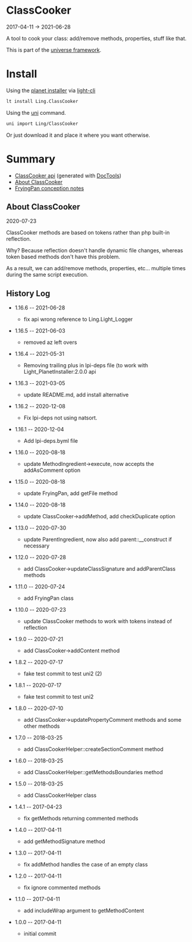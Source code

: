 ClassCooker
===========
2017-04-11 -> 2021-06-28


A tool to cook your class: add/remove methods, properties, stuff like that.


This is part of the [universe framework](https://github.com/karayabin/universe-snapshot).


Install
==========
Using the [planet installer](https://github.com/lingtalfi/Light_PlanetInstaller) via [light-cli](https://github.com/lingtalfi/Light_Cli)
```bash
lt install Ling.ClassCooker
```

Using the [uni](https://github.com/lingtalfi/universe-naive-importer) command.
```bash
uni import Ling/ClassCooker
```

Or just download it and place it where you want otherwise.





Summary
===========
- [ClassCooker api](https://github.com/lingtalfi/ClassCooker/blob/master/doc/api/Ling/ClassCooker.md) (generated with [DocTools](https://github.com/lingtalfi/DocTools))
- [About ClassCooker](#about-classcooker)
- [FryingPan conception notes](https://github.com/lingtalfi/ClassCooker/blob/master/doc/pages/frying-pan-conception-notes.md)





About ClassCooker
-----------
2020-07-23



ClassCooker methods are based on tokens rather than php built-in reflection.

Why? Because reflection doesn't handle dynamic file changes, whereas token based methods don't have this problem.

As a result, we can add/remove methods, properties, etc... multiple times during the same script execution.









History Log
------------------

- 1.16.6 -- 2021-06-28

    - fix api wrong reference to Ling.Light_Logger
  
- 1.16.5 -- 2021-06-03

    - removed az left overs
  
- 1.16.4 -- 2021-05-31

    - Removing trailing plus in lpi-deps file (to work with Light_PlanetInstaller:2.0.0 api

- 1.16.3 -- 2021-03-05

    - update README.md, add install alternative

- 1.16.2 -- 2020-12-08

    - Fix lpi-deps not using natsort.

- 1.16.1 -- 2020-12-04

    - Add lpi-deps.byml file

- 1.16.0 -- 2020-08-18

    - update MethodIngredient->execute, now accepts the addAsComment option
    
- 1.15.0 -- 2020-08-18

    - update FryingPan, add getFile method
    
- 1.14.0 -- 2020-08-18

    - update ClassCooker->addMethod, add checkDuplicate option
    
- 1.13.0 -- 2020-07-30

    - update ParentIngredient, now also add parent::__construct if necessary
    
- 1.12.0 -- 2020-07-28

    - add ClassCooker->updateClassSignature and addParentClass methods
    
- 1.11.0 -- 2020-07-24

    - add FryingPan class
    
- 1.10.0 -- 2020-07-23

    - update ClassCooker methods to work with tokens instead of reflection
    
- 1.9.0 -- 2020-07-21

    - add ClassCooker->addContent method
    
- 1.8.2 -- 2020-07-17

    - fake test commit to test uni2 (2)
    
- 1.8.1 -- 2020-07-17

    - fake test commit to test uni2
    
- 1.8.0 -- 2020-07-10

    - add ClassCooker->updatePropertyComment methods and some other methods
    
- 1.7.0 -- 2018-03-25

    - add ClassCookerHelper::createSectionComment method
    
- 1.6.0 -- 2018-03-25

    - add ClassCookerHelper::getMethodsBoundaries method
    
- 1.5.0 -- 2018-03-25

    - add ClassCookerHelper class
    
- 1.4.1 -- 2017-04-23

    - fix getMethods returning commented methods
    
- 1.4.0 -- 2017-04-11

    - add getMethodSignature method
    
- 1.3.0 -- 2017-04-11

    - fix addMethod handles the case of an empty class
    
- 1.2.0 -- 2017-04-11

    - fix ignore commented methods
    
- 1.1.0 -- 2017-04-11

    - add includeWrap argument to getMethodContent
    
- 1.0.0 -- 2017-04-11

    - initial commit